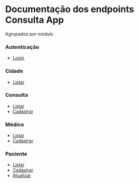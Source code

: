 # Documentação dos endpoints Consulta App
Agrupados por módulo

### Autenticação
* [Login](./auth/login.md)

### Cidade
* [Listar](./cidade/listar.md)

### Consulta
* [Listar]()
* [Cadastrar]()

### Médico
* [Listar]()
* [Cadastrar]()

### Paciente
* [Listar]()
* [Cadastrar]()
* [Atualizar]()
